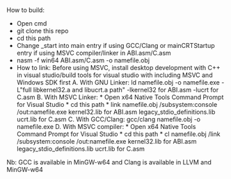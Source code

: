 How to build:
- Open cmd
- git clone this repo
- cd this path
- Change _start into main entry if using GCC/Clang or mainCRTStartup entry if using MSVC compiler/linker in ABI.asm/C.asm
- nasm -f win64 ABI.asm/C.asm -o namefile.obj
- How to link:
      Before using MSVC, install desktop development with C++ in visual studio/build tools for visual studio with including MSVC and Windows SDK first
   A. With GNU Linker:
      ld namefile.obj -o namefile.exe -L"full libkernel32.a and libucrt.a path" -lkernel32 for ABI.asm -lucrt for C.asm
   B. With MSVC Linker:
      * Open x64 Native Tools Command Prompt for Visual Studio
      * cd this path
      * link namefile.obj /subsystem:console /out:namefile.exe kernel32.lib for ABI.asm legacy_stdio_definitions.lib ucrt.lib for C.asm
   C. With GCC/Clang:
      gcc/clang namefile.obj -o namefile.exe
   D. With MSVC compiler:
      * Open x64 Native Tools Command Prompt for Visual Studio
      * cd this path
      * cl namefile.obj /link /subsystem:console /out:namefile.exe kernel32.lib for ABI.asm legacy_stdio_definitions.lib ucrt.lib for C.asm

Nb: GCC is available in MinGW-w64 and Clang is available in LLVM and MinGW-w64
